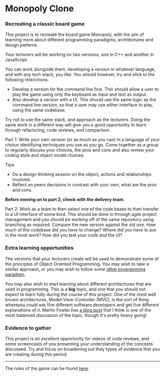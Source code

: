 # Monopoly Clone
### Recreating a classic board game

This project is to recreate the board game Monopoly, with the aim of learning more about different programming paradigms, architectures and design patterns. 

Your lecturers will be working on two versions, one in C++ and another in JavaScript. 

You can work alongside them, developing a version in whatever language, and with any tech stack, you like. You should however, try and stick to the following restrictions:

- Develop a version for the command line first. This should allow a user to play the game using only the keyboard as input and text as output. 
- Also develop a version with a UI. This should use the same logic as the command line version, so that a user may use either interface to play, using the same codebase. 

Try not to use the same stack, and approach as the lecturers. Doing the same work in a different way will give you a good opportunity to learn through refactoring, code reviews, and comparison. 


Part 1: Write your own version (or as much as you can) in a language of your choice identifying techniques you use as you go.  Come together as a group to regularly discuss your choices, the pros and cons and also review your coding style and object model choices.

Tips: 
 * Do a design thinking session on the object, actions and relationships involved.
 * Reflect on peers decisions in contrast with your own, what are the pros and cons.


**Before moving on to part 2, check with the delivery team.**

Part 2: Work as a team to then select one of the code bases to then transfer to a UI interface of some kind.  This should be done in through agile project management and you should be working off of the same repository using branching as required.  Compare the new version against the old one.  How much of the codebase did you have to change?  Where did you have to put in the most work?  How did you test your code and the UI?


### Extra learning opportunities

The versions that your lecturers create will be used to demonstrate some of the principles of Object Oriented Programming. You may wish to take a similar approach, or you may wish to follow some [other programming paradigm](https://www.cs.ucf.edu/~leavens/ComS541Fall97/hw-pages/paradigms/major.html).

You may also wish to start learning about different architectures that are used in programming. This is a **big** topic, and one that you should not expect to learn fully during the course of this project. One of the most well known architectures, Model-View-Controller (MVC), is the sort of thing whereyou could ask five different software developers and get five different explanations of it. Martin Fowler has [a blog post](https://www.martinfowler.com/eaaDev/uiArchs.html) that I think is one of the most balanced discussion of the topic, though it's pretty heavy going!

### Evidence to gather

This project is an _excellent_ opportunity for videos of code reviews, and some screencasts of you presenting your understanding of the concepts discussed. Try and focus on broadening out they types of evidence that you are creating during this period. 

---

The rules of the game can be found [here](https://www.hasbro.com/common/instruct/00009.pdf). 
